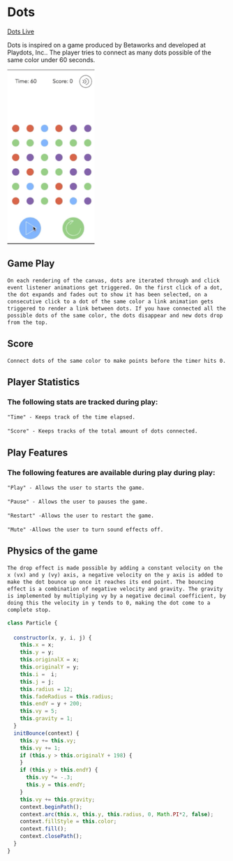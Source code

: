 # Dots

[Dots Live][dots]

[dots]: https://victorguillen.github.io/Dots/

Dots is inspired on a game produced by Betaworks and developed at Playdots, Inc.. The player tries to connect as many dots possible of the same color under 60 seconds.



<img src="docs/images/dot.gif" width="200" height="400">

## Game Play

    On each rendering of the canvas, dots are iterated through and click event listener animations get triggered. On the first click of a dot, the dot expands and fades out to show it has been selected, on a consecutive click to a dot of the same color a link animation gets triggered to render a link between dots. If you have connected all the possible dots of the same color, the dots disappear and new dots drop from the top.

## Score

    Connect dots of the same color to make points before the timer hits 0.

## Player Statistics

### The following stats are tracked during play:

    "Time" - Keeps track of the time elapsed.

    "Score" - Keeps tracks of the total amount of dots connected.

## Play Features

### The following features are available during play during play:

    "Play" - Allows the user to starts the game.

    "Pause" - Allows the user to pauses the game.

    "Restart" -Allows the user to restart the game.

    "Mute" -Allows the user to turn sound effects off.


## Physics of the game

    The drop effect is made possible by adding a constant velocity on the x (vx) and y (vy) axis, a negative velocity on the y axis is added to make the dot bounce up once it reaches its end point. The bouncing effect is a combination of negative velocity and gravity. The gravity is implemented by multiplying vy by a negative decimal coefficient, by doing this the velocity in y tends to 0, making the dot come to a complete stop.

```js
class Particle {

  constructor(x, y, i, j) {
    this.x = x;
    this.y = y;
    this.originalX = x;
    this.originalY = y;
    this.i =  i;
    this.j = j;
    this.radius = 12;
    this.fadeRadius = this.radius;
    this.endY = y + 200;
    this.vy = 5;
    this.gravity = 1;
  }
  initBounce(context) {
    this.y += this.vy;
    this.vy += 1;
    if (this.y > this.originalY + 198) {
    }
    if (this.y > this.endY) {
      this.vy *= -.3;
      this.y = this.endY;
    }
    this.vy += this.gravity;
    context.beginPath();
    context.arc(this.x, this.y, this.radius, 0, Math.PI*2, false);
    context.fillStyle = this.color;
    context.fill();
    context.closePath();
  }
}
```
